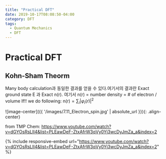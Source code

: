 ```yaml
---
title: "Practical DFT"
date: 2019-10-17T08:08:50-04:00
category: DFT
tags:
  - Quantum Mechanics
  - DFT
---
```


# Practical DFT

## Kohn-Sham Theorm

Many body calculation과 동일한 결과를 얻을 수 있다.여기서의 결과란 Exact ground state E 과 Exact n(r).
여기서 n(r) = number density = # of electron / volume
If!! we do following:
$\mathrm{n}(\mathrm{r})=\sum_{i}\left|\varphi_{i}(r)\right|^{2}$




![image-center]({{ '/images/7.11_Electron_spin.jpg' | absolute_url }}){: .align-center}


from TMP Chem: https://www.youtube.com/watch?v=dGYOsRsLII4&list=PLEawDeF-ZtxAfrW3qVy0Yj3wcDyJmZa_a&index=2

{% include responsive-embed url="https://www.youtube.com/watch?v=dGYOsRsLII4&list=PLEawDeF-ZtxAfrW3qVy0Yj3wcDyJmZa_a&index=2" %}

